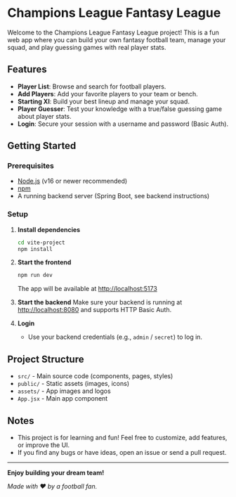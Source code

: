 # Champions League Fantasy League

Welcome to the Champions League Fantasy League project! This is a fun web app where you can build your own fantasy football team, manage your squad, and play guessing games with real player stats.

## Features
- **Player List**: Browse and search for football players.
- **Add Players**: Add your favorite players to your team or bench.
- **Starting XI**: Build your best lineup and manage your squad.
- **Player Guesser**: Test your knowledge with a true/false guessing game about player stats.
- **Login**: Secure your session with a username and password (Basic Auth).

## Getting Started

### Prerequisites
- [Node.js](https://nodejs.org/) (v16 or newer recommended)
- [npm](https://www.npmjs.com/)
- A running backend server (Spring Boot, see backend instructions)

### Setup
1. **Install dependencies**
   ```sh
   cd vite-project
   npm install
   ```
2. **Start the frontend**
   ```sh
   npm run dev
   ```
   The app will be available at [http://localhost:5173](http://localhost:5173)

3. **Start the backend**
   Make sure your backend is running at [http://localhost:8080](http://localhost:8080) and supports HTTP Basic Auth.

4. **Login**
   - Use your backend credentials (e.g., `admin` / `secret`) to log in.

## Project Structure
- `src/` - Main source code (components, pages, styles)
- `public/` - Static assets (images, icons)
- `assets/` - App images and logos
- `App.jsx` - Main app component

## Notes
- This project is for learning and fun! Feel free to customize, add features, or improve the UI.
- If you find any bugs or have ideas, open an issue or send a pull request.

---

**Enjoy building your dream team!**

*Made with ❤️ by a football fan.*
